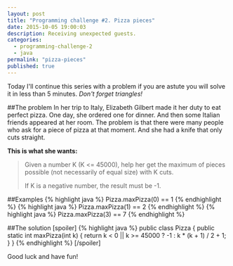 ```yaml
---
layout: post
title: "Programming challenge #2. Pizza pieces"
date: 2015-10-05 19:00:03
description: Receiving unexpected guests.
categories: 
  - programming-challenge-2
  - java
permalink: "pizza-pieces"
published: true
---
```


Today I'll continue this series with a problem if you are astute you will solve it in less than 5 minutes. *Don't forget triangles!*

##The problem
In her trip to Italy, Elizabeth Gilbert made it her duty to eat perfect pizza. One day, she ordered one for dinner. And then some Italian friends appeared at her room. The problem is that there were many people who ask for a piece of pizza at that moment. And she had a knife that only cuts straight.

**This is what she wants:**

> Given a number K (K <= 45000), help her get the maximum of pieces possible (not necessarily of equal size) with K cuts. 
> 
> If K is a negative number, the result must be -1.

##Examples
{% highlight java %}
Pizza.maxPizza(0) == 1
{% endhighlight %}
{% highlight java %}
Pizza.maxPizza(1) == 2
{% endhighlight %}
{% highlight java %}
Pizza.maxPizza(3) == 7
{% endhighlight %}

##The solution
[spoiler]
{% highlight java %}
public class Pizza {
  public static int maxPizza(int k) {
    return k < 0 || k >= 45000 ? -1 : k * (k + 1) / 2 + 1;
  }
}
{% endhighlight %}
[/spoiler]

Good luck and have fun!
